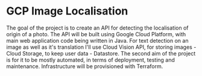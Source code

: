 # GCP Image Localisation

The goal of the project is to create an API for detecting the localisation of origin of a photo.
The API will be built using Google Cloud Platform, with main web application code being written in Java. For text detection on an image as well as it's translation I'll use Cloud Vision API, for storing images - Cloud Storage, to keep user data - Datastore. 
The second aim of the project is for it to be mostly automated, in terms of deployment, testing and maintenance. Infrastructure will be provisioned with Terraform.
